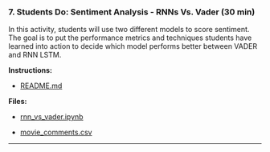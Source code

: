 ### 7. Students Do: Sentiment Analysis - RNNs Vs. Vader (30 min)

In this activity, students will use two different models to score sentiment. The goal is to put the performance metrics and techniques students have learned into action to decide which model performs better between VADER and RNN LSTM.

**Instructions:**

* [README.md](Activities/03-Stu_RNN_Vader/README.md)

**Files:**

* [rnn_vs_vader.ipynb](Activities/03-Stu_RNN_Vader/Unsolved/rnn_vs_vader.ipynb)

* [movie_comments.csv](Activities/03-Stu_RNN_Vader/Resources/movie_comments.csv)

---
